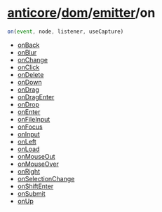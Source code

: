 # [anticore](../../../../../#reference)/[dom](../../#reference)/[emitter](../#reference)/<a name="reference">on</a>

```js
on(event, node, listener, useCapture)
```

* [onBack](./onBack/#reference)
* [onBlur](./onBlur/#reference)
* [onChange](./onChange/#reference)
* [onClick](./onClick/#reference)
* [onDelete](./onDelete/#reference)
* [onDown](./onDown/#reference)
* [onDrag](./onDrag/#reference)
* [onDragEnter](./onDragEnter/#reference)
* [onDrop](./onDrop/#reference)
* [onEnter](./onEnter/#reference)
* [onFileInput](./onFileInput/#reference)
* [onFocus](./onFocus/#reference)
* [onInput](./onInput/#reference)
* [onLeft](./onLeft/#reference)
* [onLoad](./onLoad/#reference)
* [onMouseOut](./onMouseOut/#reference)
* [onMouseOver](./onMouseOver/#reference)
* [onRight](./onRight/#reference)
* [onSelectionChange](./onSelectionChange/#reference)
* [onShiftEnter](./onShiftEnter/#reference)
* [onSubmit](./onSubmit/#reference)
* [onUp](./onUp/#reference)